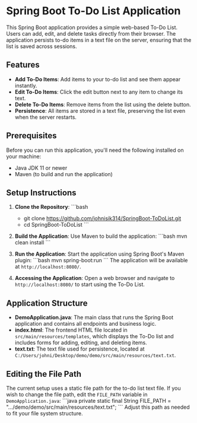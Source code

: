 
# Spring Boot To-Do List Application

This Spring Boot application provides a simple web-based To-Do List. Users can add, edit, and delete tasks directly from their browser. The application persists to-do items in a text file on the server, ensuring that the list is saved across sessions.

## Features

- **Add To-Do Items**: Add items to your to-do list and see them appear instantly.
- **Edit To-Do Items**: Click the edit button next to any item to change its text.
- **Delete To-Do Items**: Remove items from the list using the delete button.
- **Persistence**: All items are stored in a text file, preserving the list even when the server restarts.

## Prerequisites

Before you can run this application, you'll need the following installed on your machine:

- Java JDK 11 or newer
- Maven (to build and run the application)

## Setup Instructions

1. **Clone the Repository**:
   \```bash
   - git clone https://github.com/johnisik314/SpringBoot-ToDoList.git
   - cd SpringBoot-ToDoList
   \```

2. **Build the Application**:
   Use Maven to build the application:
   \```bash
   mvn clean install
   \```

3. **Run the Application**:
   Start the application using Spring Boot's Maven plugin:
   \```bash
   mvn spring-boot:run
   \```
   The application will be available at `http://localhost:8080/`.

4. **Accessing the Application**:
   Open a web browser and navigate to `http://localhost:8080/` to start using the To-Do List.

## Application Structure

- **DemoApplication.java**: The main class that runs the Spring Boot application and contains all endpoints and business logic.
- **index.html**: The frontend HTML file located in `src/main/resources/templates`, which displays the To-Do list and includes forms for adding, editing, and deleting items.
- **text.txt**: The text file used for persistence, located at `C:/Users/johni/Desktop/demo/demo/src/main/resources/text.txt`.

## Editing the File Path

The current setup uses a static file path for the to-do list text file. If you wish to change the file path, edit the `FILE_PATH` variable in `DemoApplication.java`:
\```java
private static final String FILE_PATH = ".../demo/demo/src/main/resources/text.txt";
\```
Adjust this path as needed to fit your file system structure.
